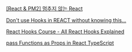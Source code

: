 



[[React & PM2] 멈추지 않는 React](https://www.youtube.com/watch?v=3yBL5F63wrs&list=PLiLLi47PCMPjvVIba_5Tzl--QqblJkpnZ&index=21&ab_channel=%EC%A0%9C%EC%9E%84%EC%93%B0Dev)
<br/>

[Don't use Hooks in REACT without knowing this...](https://www.youtube.com/watch?v=NZEUDJvpQMM&list=PLiLLi47PCMPjvVIba_5Tzl--QqblJkpnZ&index=47&ab_channel=SonnySangha)
<br/>

[React Hooks Course - All React Hooks Explained](https://www.youtube.com/watch?v=LlvBzyy-558&list=PLiLLi47PCMPjvVIba_5Tzl--QqblJkpnZ&index=52&ab_channel=PedroTech)
<br/>

[pass Functions as Props in React TypeScript](https://bobbyhadz.com/blog/react-typescript-pass-function-as-prop)
<br/>

[]()
<br/>

[]()
<br/>

[]()
<br/>

[]()
<br/>

